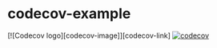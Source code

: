 # codecov-example
[![Codecov logo][codecov-image]][codecov-link]
[![codecov](https://codecov.io/gh/cskrisz/codecov-example/branch/master/graph/badge.svg)](https://codecov.io/gh/cskrisz/codecov-example)
